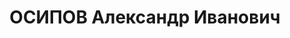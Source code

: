 ---
title: ОСИПОВ Александр Иванович
description: нач.инженерных войск СИБВО, военинженер 1 ранга ?
---